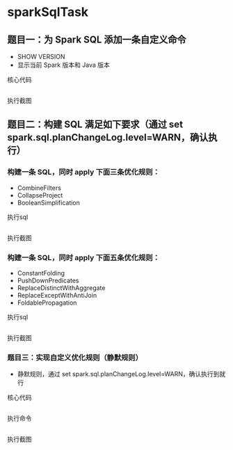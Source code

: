 # sparkSqlTask
## 题目一：为 Spark SQL 添加一条自定义命令
* SHOW VERSION
* 显示当前 Spark 版本和 Java 版本

核心代码
```scala
```

执行截图


## 题目二：构建 SQL 满足如下要求（通过 set spark.sql.planChangeLog.level=WARN，确认执行）
### 构建一条 SQL，同时 apply 下面三条优化规则：
* CombineFilters
* CollapseProject
* BooleanSimplification

执行sql
```sql
```

执行截图


### 构建一条 SQL，同时 apply 下面五条优化规则：
* ConstantFolding
* PushDownPredicates
* ReplaceDistinctWithAggregate
* ReplaceExceptWithAntiJoin
* FoldablePropagation

执行sql
```sql
```

执行截图



### 题目三：实现自定义优化规则（静默规则）
* 静默规则，通过 set spark.sql.planChangeLog.level=WARN，确认执行到就行

核心代码
```scala
```

执行命令
```shell
```

执行截图

